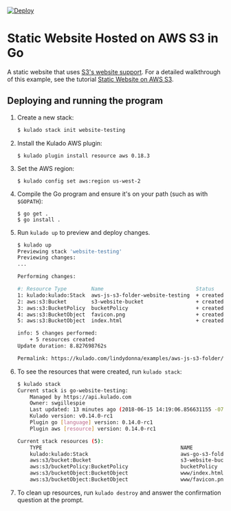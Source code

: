 [![Deploy](https://get.kulado.com/new/button.svg)](https://app.kulado.com/new)

# Static Website Hosted on AWS S3 in Go

A static website that uses [S3's website support](https://docs.aws.amazon.com/AmazonS3/latest/dev/WebsiteHosting.html).
For a detailed walkthrough of this example, see the tutorial [Static Website on AWS S3](https://kulado.io/quickstart/aws-s3-website.html).

## Deploying and running the program

1.  Create a new stack:

    ```bash
    $ kulado stack init website-testing
    ```

1. Install the Kulado AWS plugin:

    ```
    $ kulado plugin install resource aws 0.18.3
    ```

1.  Set the AWS region:

    ```
    $ kulado config set aws:region us-west-2
    ```

1.  Compile the Go program and ensure it's on your path (such as with `$GOPATH`):

    ```
    $ go get .
    $ go install .
    ```

1.  Run `kulado up` to preview and deploy changes.

    ```bash
    $ kulado up
    Previewing stack 'website-testing'
    Previewing changes:
    ...

    Performing changes:

    #: Resource Type        Name                              Status     Extra Inf
    1: kulado:kulado:Stack  aws-js-s3-folder-website-testing  + created  
    2: aws:s3:Bucket        s3-website-bucket                 + created  
    3: aws:s3:BucketPolicy  bucketPolicy                      + created  
    4: aws:s3:BucketObject  favicon.png                       + created  
    5: aws:s3:BucketObject  index.html                        + created  

    info: 5 changes performed:
        + 5 resources created
    Update duration: 8.827698762s

    Permalink: https://kulado.com/lindydonna/examples/aws-js-s3-folder/website-testing/updates/1
    ```

1.  To see the resources that were created, run `kulado stack`:

    ```bash
    $ kulado stack
    Current stack is go-website-testing:
        Managed by https://api.kulado.com
        Owner: swgillespie
        Last updated: 13 minutes ago (2018-06-15 14:19:06.856631155 -0700 PDT)
        Kulado version: v0.14.0-rc1
        Plugin go [language] version: 0.14.0-rc1
        Plugin aws [resource] version: 0.14.0-rc1

    Current stack resources (5):
        TYPE                                             NAME
        kulado:kulado:Stack                              aws-go-s3-folder-go-website-testing
        aws:s3/bucket:Bucket                             s3-website-bucket
        aws:s3/bucketPolicy:BucketPolicy                 bucketPolicy
        aws:s3/bucketObject:BucketObject                 www/index.html
        aws:s3/bucketObject:BucketObject                 www/favicon.png
    ```

1.  To clean up resources, run `kulado destroy` and answer the confirmation question at the prompt.
